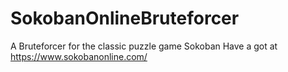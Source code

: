 # SokobanOnlineBruteforcer

A Bruteforcer for the classic puzzle game Sokoban 
Have a got at https://www.sokobanonline.com/
